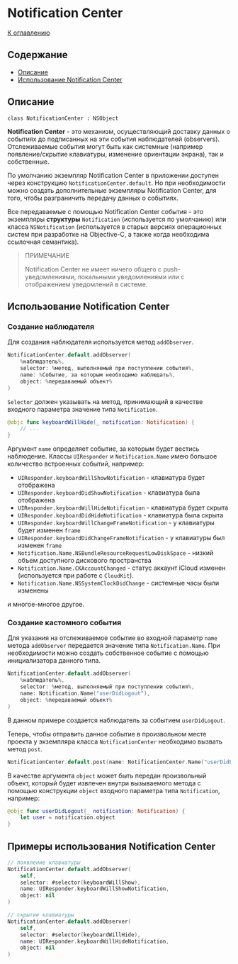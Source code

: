 # Notification Center

[К оглавлению](./README.md)

## Содержание

- [Описание](#desc)
- [Использование Notification Center](#use)

## <a id="desc"></a>Описание

`class NotificationCenter : NSObject`

**Notification Center** - это механизм, осуществляющий доставку данных о событиях до подписанных на эти события наблюдателей (observers). Отслеживаемые события могут быть как системные (например появление/скрытие клавиатуры, изменение ориентации экрана), так и собственные.

По умолчанию экземпляр Notification Center в приложении доступен через конструкцию `NotificationCenter.default`. Но при необходимости можно создать дополнительные экземпляры Notification Center, для того, чтобы разграничить передачу данных о событиях.

Все передаваемые с помощью Notification Center события - это экземпляры __структуры__ `Notification` (используется по умолчанию) или класса `NSNotification` (используется в старых версиях операционных систем при разработке на Objective-C, а также когда необходима ссылочная семантика).

> ПРИМЕЧАНИЕ
> 
> Notification Center не имеет ничего общего с push-уведомлениями, локальными уведомлениями или с отображением уведомлений в системе.

## <a id="use"></a>Использование Notification Center

### Создание наблюдателя

Для создания наблюдателя используется метод `addObserver`.

```swift
NotificationCenter.default.addObserver(
	%наблюдатель%,
	selector: %метод, выполняемый при поступлении события%,
	name: %Событие, за которым необходимо наблюдать%,
	object: %передаваемый объект%
)
```

`Selector` должен указывать на метод, принимающий в качестве входного параметра значение типа `Notification`.

```swift
@objc func keyboardWillHide(_ notification: Notification) {
	// ...
}
```

Аргумент `name` определяет событие, за которым будет вестись наблюдение. Классы `UIResponder` и `Notification.Name` имею большое количество встроенных событий, например:

- `UIResponder.keyboardWillShowNotification` - клавиатура будет отображена
- `UIResponder.keyboardDidShowNotification` - клавиатура была отображена
- `UIResponder.keyboardWillHideNotification` - клавиатура будет скрыта
- `UIResponder.keyboardDidHideNotification` - клавиатура была скрыта
- `UIResponder.keyboardWillChangeFrameNotification` - у клавиатуры будет изменен `frame`
- `UIResponder.keyboardDidChangeFrameNotification` - у клавиатуры был изменен `frame`
- `Notification.Name.NSBundleResourceRequestLowDiskSpace` - низкий объем доступного дискового пространства
- `Notification.Name.CKAccountChanged` - статус аккаунт iCloud изменен (используется при работе с `CloudKit`).
- `Notification.Name.NSSystemClockDidChange` - системные часы были изменены

и многое-многое другое.

### Создание кастомного события

Для указания на отслеживаемое событие во входной параметр `name` метода `addObserver` передается значение типа `Notification.Name`. При необходимости можно создать собственное событие с помощью инициализатора данного типа.

```swift
NotificationCenter.default.addObserver(
	%наблюдатель%,
	selector: %метод, выполняемый при поступлении события%,
	name: Notification.Name("userDidLogout"),
	object: %передаваемый объект%
)
```

В данном примере создается наблюдатель за событием `userDidLogout`.

Теперь, чтобы отправить данное событие в произвольном месте проекта у экземпляра класса `NotificationCenter` необходимо вызвать метод `post`.

```swift
NotificationCenter.default.post(name: NotificationCenter.Name("userDidLogout"), object: nil)
```

В качестве аргумента `object` может быть передан произвольный объект, который будет извлечен внутри вызываемого метода с помощью конструкции `object` входного параметра типа `Notification`, например:

```swift
@objc func userDidLogout(_ notification: Notification) {
	let user = notification.object
}
```

## Примеры использования Notification Center

```swift
// появление клавиатуры
NotificationCenter.default.addObserver(
	self,
	selector: #selector(keyboardWillShow),
	name: UIResponder.keyboardWillShowNotification,
	object: nil
)
```

```swift
// скрытие клавиатуры
NotificationCenter.default.addObserver(
	self,
	selector: #selector(keyboardWillHide),
	name: UIResponder.keyboardWillHideNotification,
	object: nil
)
```

